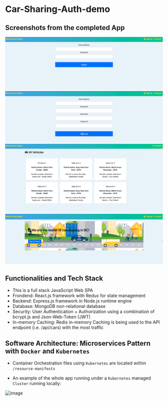 # Car-Sharing-Auth-demo
## Screenshots from the completed App
![Test image](https://github.com/HarveyYifanLi/Car-Sharing-Auth-demo/blob/main/LogIn.png)
![Test image](https://github.com/HarveyYifanLi/Car-Sharing-Auth-demo/blob/main/SignUp.png)
![Test image](https://github.com/HarveyYifanLi/Car-Sharing-Auth-demo/blob/main/Cars-Logout.png)
![Test image](https://github.com/HarveyYifanLi/Car-Sharing-Auth-demo/blob/main/Main.png)

## Functionalities and Tech Stack
* This is a full stack JavaScript Web SPA
* Frondend: React.js framework with Redux for state management
* Backend: Express.js framework in Node.js runtime engine
* Database: MongoDB non-relational database
* Security: User Authentication + Authorization using a combination of bcrypt.js and Json-Web-Token (JWT) 
* In-memory Caching: Redis in-memory Caching is being used to the API endpoint (i.e. /api/cars) with the most traffic

## Software Architecture: Microservices Pattern with `Docker` and `Kubernetes`
* Container Orchestration files using `Kubernetes` are located within `/resource-manifests`

* An example of the whole app running under a `Kubernetes` managed `Cluster` running locally:

![image](https://user-images.githubusercontent.com/17951024/230801283-67cf52e4-a010-49f9-bdab-e7bd7a7ec4dd.png)

